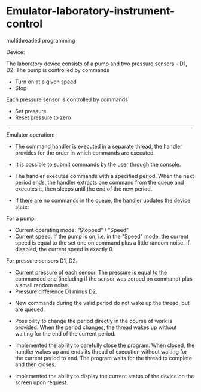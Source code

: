 # Emulator-laboratory-instrument-control
multithreaded programming

Device:

The laboratory device consists of a pump and two pressure sensors - D1, D2. The pump is controlled by commands
- Turn on at a given speed
- Stop

Each pressure sensor is controlled by commands
- Set pressure
- Reset pressure to zero

*************************************************

Emulator operation:

- The command handler is executed in a separate thread, the handler provides for the order in which commands are executed.

- It is possible to submit commands by the user through the console.

- The handler executes commands with a specified period. When the next period ends, the handler extracts one command from the queue and executes it, then sleeps until the end of the new period.

- If there are no commands in the queue, the handler updates the device state:

For a pump:
* Current operating mode: "Stopped" / "Speed"
* Current speed. If the pump is on, i.e. in the "Speed" mode, the current speed is equal to the set one
on command plus a little random noise. If disabled, the current speed is exactly 0.

For pressure sensors D1, D2:
* Current pressure of each sensor. The pressure is equal to the commanded one (including if the sensor was zeroed on command) plus a small random noise.
* Pressure difference D1 minus D2.

- New commands during the valid period do not wake up the thread, but are queued.

- Possibility to change the period directly in the course of work is provided. When the period changes, the thread wakes up without waiting for the end of the current period.

- Implemented the ability to carefully close the program. When closed, the handler wakes up and ends its thread of execution without waiting for the current period to end. The program waits for the thread to complete and then closes.

- Implemented the ability to display the current status of the device on the screen upon request.
